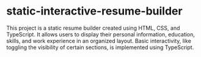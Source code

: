 # static-interactive-resume-builder
This project is a static resume builder created using HTML, CSS, and TypeScript. It allows users to display their personal information, education, skills, and work experience in an organized layout. Basic interactivity, like toggling the visibility of certain sections, is implemented using TypeScript.
